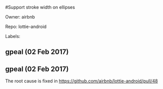 #Support stroke width on ellipses

Owner: airbnb

Repo: lottie-android

Labels: 

## gpeal (02 Feb 2017)



## gpeal (02 Feb 2017)

The root cause is fixed in https://github.com/airbnb/lottie-android/pull/48

